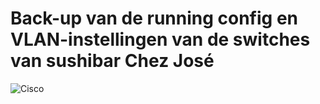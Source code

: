 # Back-up van de running config en VLAN-instellingen van de switches van sushibar Chez José

![Cisco](https://media.designrush.com/inspiration_images/134803/conversions/_1511457462_313_cisco-preview.jpg)
